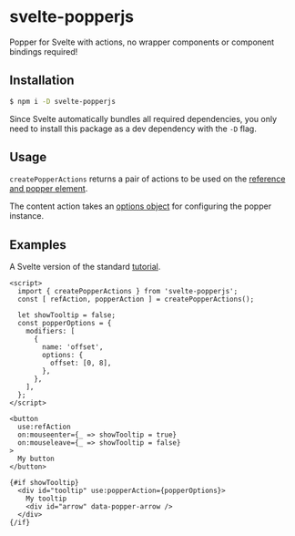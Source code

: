 # svelte-popperjs
Popper for Svelte with actions, no wrapper components or component bindings required!

## Installation

```bash
$ npm i -D svelte-popperjs
```

Since Svelte automatically bundles all required dependencies, you only need to install this package as a dev dependency with the `-D` flag.

## Usage

`createPopperActions` returns a pair of actions to be used on the [reference and popper element](https://popper.js.org/docs/v2/constructors/#usage).

The content action takes an [options object](https://popper.js.org/docs/v2/constructors/#options) for configuring the popper instance.

## Examples

A Svelte version of the standard [tutorial](https://popper.js.org/docs/v2/tutorial/).

```svelte
<script>
  import { createPopperActions } from 'svelte-popperjs';
  const [ refAction, popperAction ] = createPopperActions();
  
  let showTooltip = false;
  const popperOptions = {
    modifiers: [
      {
        name: 'offset',
        options: {
          offset: [0, 8],
        },
      },
    ],
  };
</script>

<button
  use:refAction
  on:mouseenter={_ => showTooltip = true}
  on:mouseleave={_ => showTooltip = false}
>
  My button
</button>

{#if showTooltip}
  <div id="tooltip" use:popperAction={popperOptions}>
    My tooltip
    <div id="arrow" data-popper-arrow />
  </div>
{/if}
```
